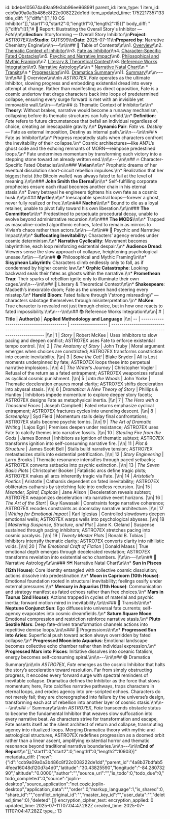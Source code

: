 id: bdebe105674a49aa9fe3ab96ee968991
parent_id: 
item_type: 1
item_id: ccb9a09a0a3b486c8f22c008222de1dd
item_updated_time: 1752217357133
title_diff: "[{\"diffs\":[[1,\"10 OS Inhibitor\"]],\"start1\":0,\"start2\":0,\"length1\":0,\"length2\":15}]"
body_diff: "[{\"diffs\":[[1,\"# 📘 Report: Illustrating the Overall Story's Inhibitor — *Fate*\\\n\\\n**Section**: Storyforming — Overall Story Inhibitor\\\n**Project**: ASTRO7EX\\\n**Studio**: GUTS99\\\n**Date**: 2025-07-11\\\n**Prepared by**: Narrative Chemistry Engine\\\n\\\n---\\\n\\\n## 📓 Table of Contents\\\n\\\n1. [Overview](#overview)\\\n2. [Thematic Context of Inhibitor](#thematic-context-of-inhibitor)\\\n3. [Fate as Inhibitor](#fate-as-inhibitor)\\\n4. [Character-Specific Fated Obstacles](#character-specific-fated-obstacles)\\\n5. [Psychic and Narrative Impact](#psychic-and-narrative-impact)\\\n6. [Philosophical and Mythic Framing](#philosophical-and-mythic-framing)\\\n7. [Literary & Theoretical Context](#literary--theoretical-context)\\\n8. [Reference Works Integration](#reference-works-integration)\\\n9. [Narrative Astrology](#narrative-astrology)\\\n\\\n   * [Narrative Natal Chart](#narrative-natal-chart)\\\n   * [Transits](#transits)\\\n   * [Progressions](#progressions)\\\n10. [Dramatica Summary](#dramatica-summary)\\\n11. [Summary](#summary)\\\n\\\n---\\\n\\\n## 🧠 Overview\\\n\\\nIn *ASTRO7EX*, *Fate* operates as the ultimate Inhibitor, slowing progress and embedding existential dread into every attempt at change. Rather than manifesting as direct opposition, Fate is a cosmic undertow that drags characters back into loops of predetermined collapse, ensuring every surge forward is met with an invisible yet immovable wall.\\\n\\\n---\\\n\\\n## ⚖️ Thematic Context of Inhibitor\\\n\\\n* **Theory**: Without brakes, narrative would become a runaway mechanism, collapsing before its thematic structures can fully unfold.\\\n* **Definition**: *Fate* refers to future circumstances that befall an individual regardless of choice, creating an inescapable gravity.\\\n* **Dynamic Pair**: *Fate* vs. *Destiny* — Fate as external imposition, Destiny as internal path.\\\n\\\n---\\\n\\\n## 🌀 Fate as Inhibitor\\\n\\\n* Progress repeatedly stalls when characters confront the inevitability of their collapse.\\\n* Cosmic architectures—like AN7L’s ghost code and the echoing remnants of MORN—reimpose predestined loops.\\\n* Fate undermines momentum by transforming each victory into a stepping stone toward an already written end.\\\n\\\n---\\\n\\\n## 🔥 Character-Specific Fated Obstacles\\\n\\\n### **Vivian**\\\n\\\n* Prophetic dreams of her eventual dissolution short-circuit rebellion impulses.\\\n* Realization that her biggest heist (the Bitcoin wallet) was always fated to fail at the level of meaning.\\\n\\\n### **John Smith the Eternal**\\\n\\\n* Self-fulfilling corporate prophecies ensure each ritual becomes another chain in his eternal stasis.\\\n* Every betrayal he engineers tightens his own fate as a cosmic husk.\\\n\\\n### **Myrtle**\\\n\\\n* Inescapable spectral loops—forever a ghost, never fully realized or free.\\\n\\\n### **Nacho**\\\n\\\n* Bound to die as a loyal retainer, unable to pivot fully toward his own liberation.\\\n\\\n### **The Committee**\\\n\\\n* Predestined to perpetuate procedural decay, unable to evolve beyond administrative recursion.\\\n\\\n### **The MODS**\\\n\\\n* Trapped as masculine-coded algorithmic echoes, fated to remain as mirrors to Vivian’s chaos rather than actors.\\\n\\\n---\\\n\\\n## 🧬 Psychic and Narrative Impact\\\n\\\n* **Suffocating Inevitability**: Characters’ agency erodes under cosmic determinism.\\\n* **Narrative Cyclicality**: Movement becomes labyrinthine, each loop reinforcing existential despair.\\\n* **Audience Dread**: Viewers sense the slow approach of collapse, heightening psychological unease.\\\n\\\n---\\\n\\\n## 🌑 Philosophical and Mythic Framing\\\n\\\n* **Sisyphean Labyrinth**: Characters climb endlessly only to fall, as if condemned by higher cosmic law.\\\n* **Orphic Catastrophe**: Looking backward seals their fates as ghosts within the narrative.\\\n* **Promethean Trap**: Their sparks of rebellion ignite only to illuminate their own cages.\\\n\\\n---\\\n\\\n## 📖 Literary & Theoretical Context\\\n\\\n* **Shakespeare**: Macbeth’s inexorable doom; Fate as the unseen hand steering every misstep.\\\n* **Harold Bloom**: Fated failure through \\\"strong misreading\\\" — characters sabotage themselves through misinterpretation.\\\n* **McKee**: True character is revealed not just through choice, but in how one reacts to fated impossibility.\\\n\\\n---\\\n\\\n## 📚 Reference Works Integration\\\n\\\n| #  | **Title**                                 | **Author(s)**      | **Applied Methodology and Language**                                                                                        |\\\n| -- | ----------------------------------------- | ------------------ | --------------------------------------------------------------------------------------------------------------------------- |\\\n| 1  | *Story*                                   | Robert McKee       | Uses inhibitors to slow pacing and deepen conflict; ASTRO7EX uses Fate to enforce existential tempo control.                |\\\n| 2  | *The Anatomy of Story*                    | John Truby         | Moral argument emerges when choices are constricted; ASTRO7EX transforms constriction into cosmic inevitability.            |\\\n| 3  | *Save the Cat!*                           | Blake Snyder       | All is Lost moments underpinned by fate; ASTRO7EX loops these into perpetual narrative implosions.                          |\\\n| 4  | *The Writer’s Journey*                    | Christopher Vogler | Refusal of the return as a fated entrapment; ASTRO7EX weaponizes refusal as cyclical cosmic punishment.                     |\\\n| 5  | *Into the Woods*                          | John Yorke         | Thematic deceleration ensures moral clarity; ASTRO7EX shifts deceleration into abyssal stasis.                              |\\\n| 6  | *Dramatica: A New Theory of Story*        | Phillips & Huntley | Inhibitors impede momentum to explore deeper story facets; ASTRO7EX designs Fate as metaphysical inertia.                   |\\\n| 7  | *The Hero with a Thousand Faces*          | Joseph Campbell    | Fated returns emphasize cyclical entrapment; ASTRO7EX fractures cycles into unending descent.                               |\\\n| 8  | *Screenplay*                              | Syd Field          | Momentum stalls delay final confrontations; ASTRO7EX stalls become psychic tombs.                                           |\\\n| 9  | *The Art of Dramatic Writing*             | Lajos Egri         | Premises deepen under resistance; ASTRO7EX uses Fate to calcify themes into narrative fossils.                              |\\\n| 10 | *Stealing Fire from the Gods*             | James Bonnet       | Inhibitors as ignition of thematic subtext; ASTRO7EX transforms ignition into self-consuming narrative fire.                |\\\n| 11 | *Plot & Structure*                        | James Scott Bell   | Stalls build narrative tension; ASTRO7EX metastasizes stalls into existential petrification.                                |\\\n| 12 | *Story Engineering*                       | Larry Brooks       | Thematic resonance intensifies through paced setbacks; ASTRO7EX converts setbacks into psychic extinction.                  |\\\n| 13 | *The Seven Basic Plots*                   | Christopher Booker | Fatalistic arcs define tragic plots; ASTRO7EX makes all arcs inherently tragic via Fate.                                    |\\\n| 14 | *Aristotle’s Poetics*                     | Aristotle          | Catharsis dependent on fated inevitability; ASTRO7EX obliterates catharsis by stretching fate into endless recursion.       |\\\n| 15 | *Meander, Spiral, Explode*                | Jane Alison        | Deceleration reveals subtext; ASTRO7EX weaponizes deceleration into narrative event horizons.                               |\\\n| 16 | *The Art of the Start*                    | Guy Kawasaki       | Constraints forge narrative coherence; ASTRO7EX recodes constraints as doomsday narrative architecture.                     |\\\n| 17 | *Writing for Emotional Impact*            | Karl Iglesias      | Controlled slowdowns deepen emotional wells; ASTRO7EX warps wells into psychological abysses.                               |\\\n| 18 | *Mastering Suspense, Structure, and Plot* | Jane K. Cleland    | Suspense sustained through pacing inhibitors; ASTRO7EX stretches pacing into cosmic paralysis.                              |\\\n| 19 | *Twenty Master Plots*                     | Ronald B. Tobias   | Inhibitors intensify thematic clarity; ASTRO7EX converts clarity into nihilistic voids.                                     |\\\n| 20 | *The Emotional Craft of Fiction*          | Donald Maass       | True emotional depth emerges through decelerated revelation; ASTRO7EX transforms revelation into existential echo chambers. |\\\n\\\n---\\\n\\\n## 🔮 Narrative Astrology\\\n\\\n### 🗺️ Narrative Natal Chart\\\n\\\n* **Sun in Pisces (12th House)**: Core identity entangled with collective cosmic dissolution; actions dissolve into predestination.\\\n* **Moon in Capricorn (10th House)**: Emotional foundation rooted in structural inevitability; feelings ossify under external pressures.\\\n* **Mercury in Aquarius (11th House)**: Communication and strategy manifest as fated echoes rather than free choices.\\\n* **Mars in Taurus (2nd House)**: Actions trapped in cycles of material and psychic inertia; forward motion mired in inevitability.\\\n\\\n### 🌌 Transits\\\n\\\n* **Neptune Conjunct Sun**: Ego diffuses into universal fate currents; self-agency evaporates into cosmic dreamfields.\\\n* **Saturn Square Moon**: Emotional compression and restriction reinforce narrative stasis.\\\n* **Pluto Sextile Mars**: Deep fate-driven transformation channels actions into repetitive demise loops.\\\n\\\n### 🌠 Progressions\\\n\\\n* **Progressed Sun into Aries**: Superficial push toward action always overridden by fated collapse.\\\n* **Progressed Moon into Aquarius**: Emotional landscape becomes collective echo chamber rather than individual expression.\\\n* **Progressed Mars into Pisces**: Initiative dissolves into oceanic fatalism, energy becomes self-consuming spiral.\\\n\\\n---\\\n\\\n## 🟣 Dramatica Summary\\\n\\\nIn *ASTRO7EX*, *Fate* emerges as the cosmic Inhibitor that halts the story’s acceleration toward resolution. Far from simply obstructing progress, it encodes every forward surge with spectral reminders of inevitable collapse. Dramatica defines the Inhibitor as the force that slows momentum; here, Fate calcifies narrative pathways, traps characters in eternal loops, and erodes agency into pre-scripted echoes. Characters do not merely fail; they are choreographed into failure by the universe’s design, transforming each act of rebellion into another layer of cosmic stasis.\\\n\\\n---\\\n\\\n## ✅ Summary\\\n\\\nIn *ASTRO7EX*, *Fate* transcends obstacle status to become the fundamental Inhibitor that weaves slow suffocation into every narrative beat. As characters strive for transformation and escape, Fate asserts itself as the silent architect of return and collapse, transmuting agency into ritualized loops. Merging Dramatica theory with mythic and astrological structures, ASTRO7EX redefines progression as a doomed orbit rather than a linear ascent, amplifying existential horror and thematic resonance beyond traditional narrative boundaries.\\\n\\\n---\\\n\\\n**End of Report**\\\n\"]],\"start1\":0,\"start2\":0,\"length1\":0,\"length2\":10903}]"
metadata_diff: {"new":{"id":"ccb9a09a0a3b486c8f22c008222de1dd","parent_id":"4a8b37bdfab54feea16048d120d7a4d0","latitude":"30.43825590","longitude":"-84.28073290","altitude":"0.0000","author":"","source_url":"","is_todo":0,"todo_due":0,"todo_completed":0,"source":"joplin-desktop","source_application":"net.cozic.joplin-desktop","application_data":"","order":0,"markup_language":1,"is_shared":0,"share_id":"","conflict_original_id":"","master_key_id":"","user_data":"","deleted_time":0},"deleted":[]}
encryption_cipher_text: 
encryption_applied: 0
updated_time: 2025-07-11T07:04:47.282Z
created_time: 2025-07-11T07:04:47.282Z
type_: 13